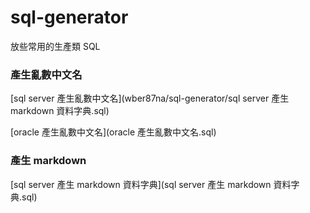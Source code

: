 # sql-generator
放些常用的生產類 SQL

### 產生亂數中文名
[sql server 產生亂數中文名](wber87na/sql-generator/sql server 產生 markdown 資料字典.sql)

[oracle 產生亂數中文名](oracle 產生亂數中文名.sql)

### 產生 markdown
[sql server 產生 markdown 資料字典](sql server 產生 markdown 資料字典.sql)
